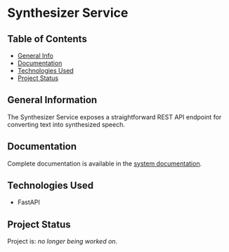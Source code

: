 # Synthesizer Service

## Table of Contents
* [General Info](#general-information)
* [Documentation](#documentation)
* [Technologies Used](#technologies-used)
* [Project Status](#project-status)


## General Information
The Synthesizer Service exposes a straightforward REST API endpoint for converting text into synthesized speech. 

## Documentation
Complete documentation is available in the [system documentation](https://github.com/dawidbladek0831/f19).

## Technologies Used
- FastAPI

## Project Status
Project is: _no longer being worked on_.